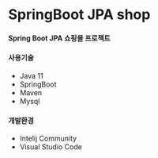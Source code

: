 # SpringBoot JPA shop
#### Spring Boot JPA 쇼핑몰 프로젝트

#### 사용기술
+ Java 11
+ SpringBoot
+ Maven
+ Mysql

#### 개발환경
+ Intelij Community
+ Visual Studio Code

